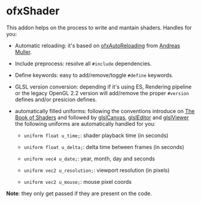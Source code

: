 # ofxShader

This addon helps on the process to write and mantain shaders. Handles for you:

* Automatic reloading: it's based on [ofxAutoReloading](https://github.com/andreasmuller/ofxAutoReloadedShader) from [Andreas Muller](http://www.nanikawa.com/).

* Include preprocess: resolve all `#include` dependencies.

* Define keywords: easy to add/remove/toggle `#define` keywords.

* GLSL version conversion: depending if it's using ES, Rendering pipeline or the legacy OpenGL 2.2 version will add/remove the proper `#version` defines and/or presicion defines.

* automatically filled uniforms: following the conventions introduce on [The Book of Shaders](https://thebookofshaders.com/) and followed by [glslCanvas](https://github.com/patriciogonzalezvivo/glslCanvas), [glslEditor](https://github.com/patriciogonzalezvivo/glslEditor) and [glslViewer](https://github.com/patriciogonzalezvivo/glslViewer) the following uniforms are automatically handled for you:

  - `uniform float u_time;`: shader playback time (in seconds)

  - `uniform float u_delta;`: delta time between frames (in seconds)

  - `uniform vec4 u_date;`: year, month, day and seconds

  - `uniform vec2 u_resolution;`: viewport resolution (in pixels)

  - `uniform vec2 u_mouse;`: mouse pixel coords

**Note**: they only get passed if they are present on the code.